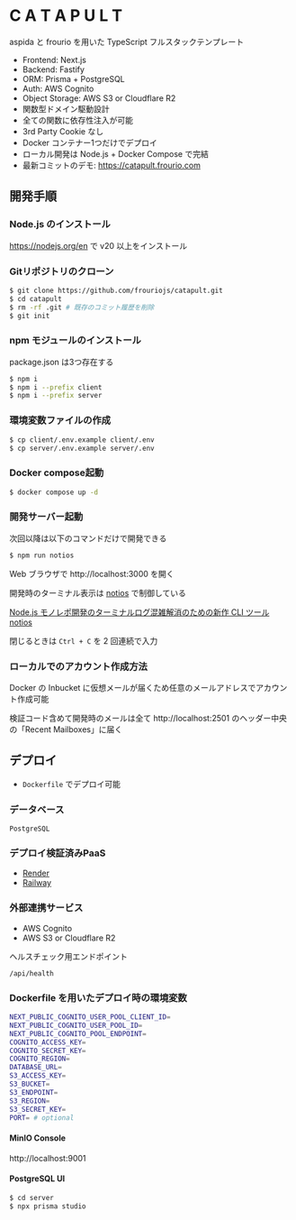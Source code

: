 # C A T A P U L T

aspida と frourio を用いた TypeScript フルスタックテンプレート

- Frontend: Next.js
- Backend: Fastify
- ORM: Prisma + PostgreSQL
- Auth: AWS Cognito
- Object Storage: AWS S3 or Cloudflare R2
- 関数型ドメイン駆動設計
- 全ての関数に依存性注入が可能
- 3rd Party Cookie なし
- Docker コンテナー1つだけでデプロイ
- ローカル開発は Node.js + Docker Compose で完結
- 最新コミットのデモ: https://catapult.frourio.com

## 開発手順

### Node.js のインストール

https://nodejs.org/en で v20 以上をインストール

### Gitリポジトリのクローン

```sh
$ git clone https://github.com/frouriojs/catapult.git
$ cd catapult
$ rm -rf .git # 既存のコミット履歴を削除
$ git init
```

### npm モジュールのインストール

package.json は3つ存在する

```sh
$ npm i
$ npm i --prefix client
$ npm i --prefix server
```

### 環境変数ファイルの作成

```sh
$ cp client/.env.example client/.env
$ cp server/.env.example server/.env
```

### Docker compose起動

```sh
$ docker compose up -d
```

### 開発サーバー起動

次回以降は以下のコマンドだけで開発できる

```sh
$ npm run notios
```

Web ブラウザで http://localhost:3000 を開く

開発時のターミナル表示は [notios](https://github.com/frouriojs/notios) で制御している

[Node.js モノレポ開発のターミナルログ混雑解消のための新作 CLI ツール notios](https://zenn.dev/luma/articles/nodejs-new-cli-tool-notios)

閉じるときは `Ctrl + C` を 2 回連続で入力

### ローカルでのアカウント作成方法

Docker の Inbucket に仮想メールが届くため任意のメールアドレスでアカウント作成可能

検証コード含めて開発時のメールは全て http://localhost:2501 のヘッダー中央の「Recent Mailboxes」に届く

## デプロイ

- `Dockerfile` でデプロイ可能

### データベース

`PostgreSQL`

### デプロイ検証済みPaaS

- [Render](https://render.com)
- [Railway](https://railway.app)

### 外部連携サービス

- AWS Cognito
- AWS S3 or Cloudflare R2

ヘルスチェック用エンドポイント

`/api/health`

### Dockerfile を用いたデプロイ時の環境変数

```sh
NEXT_PUBLIC_COGNITO_USER_POOL_CLIENT_ID=
NEXT_PUBLIC_COGNITO_USER_POOL_ID=
NEXT_PUBLIC_COGNITO_POOL_ENDPOINT=
COGNITO_ACCESS_KEY=
COGNITO_SECRET_KEY=
COGNITO_REGION=
DATABASE_URL=
S3_ACCESS_KEY=
S3_BUCKET=
S3_ENDPOINT=
S3_REGION=
S3_SECRET_KEY=
PORT= # optional
```

#### MinIO Console

http://localhost:9001

#### PostgreSQL UI

```sh
$ cd server
$ npx prisma studio
```
